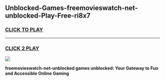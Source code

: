 
## Unblocked-Games-freemovieswatch-net-unblocked-Play-Free-ri8x7
<h3>
<a href="https://premium76.site?title=freemovieswatch-net-unblocked&ref=20M">CLICK TO PLAY</a></h3>
<hr>

<h3>
<a href="https://premium76.site?title=freemovieswatch-net-unblocked&ref=20M">CLICK 2 PLAY</a>
  
</h3>

<a href="https://premium76.site?title=freemovieswatch-net-unblocked&ref=19M"><img src="https://clearcache.store/games.png"></a>


**freemovieswatch-net-unblocked games unblocked: Your Gateway to Fun and Accessible Online Gaming**
